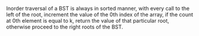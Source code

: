 Inorder traversal of a BST is always in sorted manner, with every call to the left of the root, increment the value of the 0th index of the array, if the count at 0th element is equal to k, return the value of that particular root, otherwise proceed to the right roots of the BST.